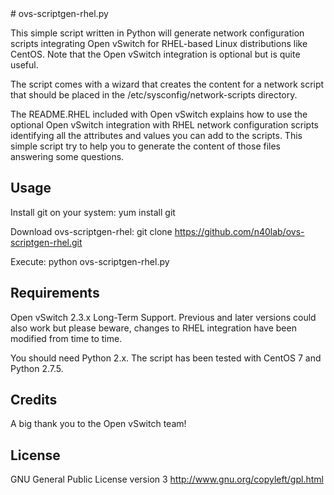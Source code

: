 <snippet>	
# ovs-scriptgen-rhel.py

This simple script written in Python will generate network configuration 
scripts integrating Open vSwitch  for RHEL-based Linux distributions like 
CentOS. Note that the Open vSwitch integration is optional but is quite useful.

The script comes with a wizard that creates the content for a network script
that should be placed in the /etc/sysconfig/network-scripts directory.

The README.RHEL included with Open vSwitch explains how to use the optional
Open vSwitch integration with RHEL network configuration scripts identifying
all the attributes and values you can add to the scripts. This simple script
try to help you to generate the content of those files answering some questions.

## Usage

Install git on your system: yum install git

Download ovs-scriptgen-rhel: git clone https://github.com/n40lab/ovs-scriptgen-rhel.git

Execute: python ovs-scriptgen-rhel.py

## Requirements

Open vSwitch 2.3.x Long-Term Support. Previous and later versions could also work 
but please beware, changes to RHEL integration have been modified from time to time.

You should need Python 2.x. The script has been tested with CentOS 7 and
Python 2.7.5.

## Credits

A big thank you to the Open vSwitch team!

## License
GNU General Public License version 3
http://www.gnu.org/copyleft/gpl.html	
</snippet>